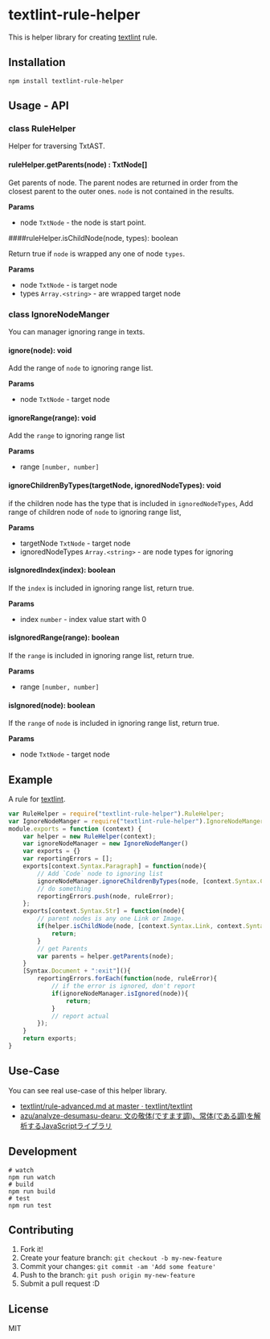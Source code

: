 # textlint-rule-helper

This is helper library for creating [textlint](https://github.com/textlint/textlint "textlint") rule.

## Installation

```
npm install textlint-rule-helper
```

## Usage - API

### class RuleHelper

Helper for traversing TxtAST.

#### ruleHelper.getParents(node) : TxtNode[]

Get parents of node.
The parent nodes are returned in order from the closest parent to the outer ones.
`node` is not contained in the results.

**Params**

- node `TxtNode` - the node is start point.

####ruleHelper.isChildNode(node, types): boolean

Return true if `node` is wrapped any one of node `types`.

**Params**

- node `TxtNode` - is target node
- types `Array.<string>` - are wrapped target node

### class IgnoreNodeManger

You can manager ignoring range in texts.

#### ignore(node): void

Add the range of `node` to ignoring range list.

**Params**

-  node `TxtNode` - target node

#### ignoreRange(range): void

Add the `range` to ignoring range list

**Params**

- range `[number, number]`

#### ignoreChildrenByTypes(targetNode, ignoredNodeTypes): void

if the children node has the type that is included in `ignoredNodeTypes`,
Add range of children node of `node` to ignoring range list,

**Params**

- targetNode `TxtNode` - target node
- ignoredNodeTypes `Array.<string>` - are node types for ignoring

#### isIgnoredIndex(index): boolean

If the `index` is included in ignoring range list, return true.

**Params**

-  index `number` - index value start with 0

#### isIgnoredRange(range): boolean

If the `range` is included in ignoring range list, return true.

**Params**

- range `[number, number]`

#### isIgnored(node): boolean

If the `range` of `node` is included in ignoring range list, return true.

**Params**

-  node `TxtNode` - target node

## Example

A rule for [textlint](https://github.com/textlint/textlint "textlint").

```js
var RuleHelper = require("textlint-rule-helper").RuleHelper;
var IgnoreNodeManger = require("textlint-rule-helper").IgnoreNodeManger;
module.exports = function (context) {
    var helper = new RuleHelper(context);
    var ignoreNodeManager = new IgnoreNodeManger()
    var exports = {}
    var reportingErrors = [];
    exports[context.Syntax.Paragraph] = function(node){
        // Add `Code` node to ignoring list
        ignoreNodeManager.ignoreChildrenByTypes(node, [context.Syntax.Code])
        // do something
        reportingErrors.push(node, ruleError);
    };
    exports[context.Syntax.Str] = function(node){
        // parent nodes is any one Link or Image.
        if(helper.isChildNode(node, [context.Syntax.Link, context.Syntax.Image]){
            return;
        }
        // get Parents
        var parents = helper.getParents(node);
    }
    [Syntax.Document + ":exit"](){
        reportingErrors.forEach(function(node, ruleError){
            // if the error is ignored, don't report
            if(ignoreNodeManager.isIgnored(node)){
                return;
            }
            // report actual
        });
    }
    return exports;
}
```

## Use-Case

You can see real use-case of this helper library.

- [textlint/rule-advanced.md at master · textlint/textlint](https://github.com/textlint/textlint/blob/master/docs/rule-advanced.md "textlint/rule-advanced.md at master · textlint/textlint")
- [azu/analyze-desumasu-dearu: 文の敬体(ですます調)、常体(である調)を解析するJavaScriptライブラリ](https://github.com/azu/analyze-desumasu-dearu "azu/analyze-desumasu-dearu: 文の敬体(ですます調)、常体(である調)を解析するJavaScriptライブラリ")

## Development

```
# watch
npm run watch
# build
npm run build
# test
npm run test
```

## Contributing

1. Fork it!
2. Create your feature branch: `git checkout -b my-new-feature`
3. Commit your changes: `git commit -am 'Add some feature'`
4. Push to the branch: `git push origin my-new-feature`
5. Submit a pull request :D

## License

MIT